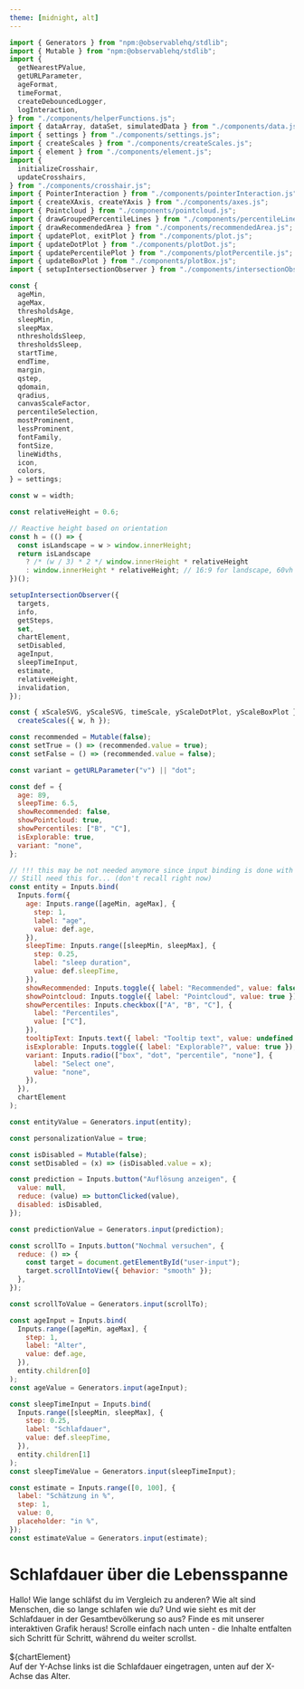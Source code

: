 ```yaml
---
theme: [midnight, alt]
---
```


<style>
@import url('https://fonts.googleapis.com/css2?family=Roboto&display=swap');

.scroll-container {
  margin: 1rem auto;
}

.scroll-info {
  position: sticky;
  top: 0;
  margin: 0 auto;
  background-color: var(--theme-background-alt);
}

.scroll-info,
.scroll-section {
  transition: all 0.3s ease;
}
.scroll-section {
  position:relative;
  max-width: 32rem;
  margin: 0 auto 60vh;
  z-index: 2;
}

.scroll-section.inactive {
  opacity: 0.5; /* Adjust to desired dimming level */
  transition: opacity 0.3s ease; /* Smooth transition */
}

.scroll-section:last-of-type {
  margin-bottom: 30vh;
}

/* Style the buttons that are used to open and close the accordion panel */
/* .accordion {
  background-color: #eee;
  color: #444;
  cursor: pointer;
  padding: 18px;
  width: 100%;
  text-align: left;
  border: none;
  outline: none;
  transition: 0.4s;
} */

/* Add a background color to the button if it is clicked on (add the .active class with JS), and when you move the mouse over it (hover) */
/* .active, .accordion:hover {
  background-color: #ccc;
} */

/* Style the accordion panel. Note: hidden by default */
.panel {
  /* padding: 0 18px; */
  /* background-color: white; */
  display: none;
  overflow: hidden;
}

#answer {
  display: none;
  overflow: hidden;
}

</style>

```js
import { Generators } from "npm:@observablehq/stdlib";
import { Mutable } from "npm:@observablehq/stdlib";
import {
  getNearestPValue,
  getURLParameter,
  ageFormat,
  timeFormat,
  createDebouncedLogger,
  logInteraction,
} from "./components/helperFunctions.js";
import { dataArray, dataSet, simulatedData } from "./components/data.js";
import { settings } from "./components/settings.js";
import { createScales } from "./components/createScales.js";
import { element } from "./components/element.js";
import {
  initializeCrosshair,
  updateCrosshairs,
} from "./components/crosshair.js";
import { PointerInteraction } from "./components/pointerInteraction.js";
import { createXAxis, createYAxis } from "./components/axes.js";
import { Pointcloud } from "./components/pointcloud.js";
import { drawGroupedPercentileLines } from "./components/percentileLines.js";
import { drawRecommendedArea } from "./components/recommendedArea.js";
import { updatePlot, exitPlot } from "./components/plot.js";
import { updateDotPlot } from "./components/plotDot.js";
import { updatePercentilePlot } from "./components/plotPercentile.js";
import { updateBoxPlot } from "./components/plotBox.js";
import { setupIntersectionObserver } from "./components/intersectionObserver.js";
```

```js
const {
  ageMin,
  ageMax,
  thresholdsAge,
  sleepMin,
  sleepMax,
  nthresholdsSleep,
  thresholdsSleep,
  startTime,
  endTime,
  margin,
  qstep,
  qdomain,
  qradius,
  canvasScaleFactor,
  percentileSelection,
  mostProminent,
  lessProminent,
  fontFamily,
  fontSize,
  lineWidths,
  icon,
  colors,
} = settings;
```

```js
const w = width;
```

```js
const relativeHeight = 0.6;
```

```js
// Reactive height based on orientation
const h = (() => {
  const isLandscape = w > window.innerHeight;
  return isLandscape
    ? /* (w / 3) * 2 */ window.innerHeight * relativeHeight
    : window.innerHeight * relativeHeight; // 16:9 for landscape, 60vh for portrait
})();
```

```js
setupIntersectionObserver({
  targets,
  info,
  getSteps,
  set,
  chartElement,
  setDisabled,
  ageInput,
  sleepTimeInput,
  estimate,
  relativeHeight,
  invalidation,
});
```

```js
const { xScaleSVG, yScaleSVG, timeScale, yScaleDotPlot, yScaleBoxPlot } =
  createScales({ w, h });
```

```js
const recommended = Mutable(false);
const setTrue = () => (recommended.value = true);
const setFalse = () => (recommended.value = false);
```

```js
const variant = getURLParameter("v") || "dot";
```

```js
const def = {
  age: 89,
  sleepTime: 6.5,
  showRecommended: false,
  showPointcloud: true,
  showPercentiles: ["B", "C"],
  isExplorable: true,
  variant: "none",
};
```

```js
// !!! this may be not needed anymore since input binding is done with separate input declarations
// Still need this for... (don't recall right now)
const entity = Inputs.bind(
  Inputs.form({
    age: Inputs.range([ageMin, ageMax], {
      step: 1,
      label: "age",
      value: def.age,
    }),
    sleepTime: Inputs.range([sleepMin, sleepMax], {
      step: 0.25,
      label: "sleep duration",
      value: def.sleepTime,
    }),
    showRecommended: Inputs.toggle({ label: "Recommended", value: false }),
    showPointcloud: Inputs.toggle({ label: "Pointcloud", value: true }),
    showPercentiles: Inputs.checkbox(["A", "B", "C"], {
      label: "Percentiles",
      value: ["C"],
    }),
    tooltipText: Inputs.text({ label: "Tooltip text", value: undefined }),
    isExplorable: Inputs.toggle({ label: "Explorable?", value: true }),
    variant: Inputs.radio(["box", "dot", "percentile", "none"], {
      label: "Select one",
      value: "none",
    }),
  }),
  chartElement
);
```

```js
const entityValue = Generators.input(entity);
```

```js
const personalizationValue = true;
```

```js
const isDisabled = Mutable(false);
const setDisabled = (x) => (isDisabled.value = x);
```

```js
const prediction = Inputs.button("Auflösung anzeigen", {
  value: null,
  reduce: (value) => buttonClicked(value),
  disabled: isDisabled,
});
```

```js
const predictionValue = Generators.input(prediction);
```

```js
const scrollTo = Inputs.button("Nochmal versuchen", {
  reduce: () => {
    const target = document.getElementById("user-input");
    target.scrollIntoView({ behavior: "smooth" });
  },
});
```

```js
const scrollToValue = Generators.input(scrollTo);
```

```js
const ageInput = Inputs.bind(
  Inputs.range([ageMin, ageMax], {
    step: 1,
    label: "Alter",
    value: def.age,
  }),
  entity.children[0]
);
const ageValue = Generators.input(ageInput);
```

```js
const sleepTimeInput = Inputs.bind(
  Inputs.range([sleepMin, sleepMax], {
    step: 0.25,
    label: "Schlafdauer",
    value: def.sleepTime,
  }),
  entity.children[1]
);
const sleepTimeValue = Generators.input(sleepTimeInput);
```

```js
const estimate = Inputs.range([0, 100], {
  label: "Schätzung in %",
  step: 1,
  value: 0,
  placeholder: "in %",
});
const estimateValue = Generators.input(estimate);
```

# Schlafdauer über die Lebensspanne

Hallo!
Wie lange schläfst du im Vergleich zu anderen? Wie alt sind Menschen, die so lange schlafen wie du? Und wie sieht es mit der Schlafdauer in der Gesamtbevölkerung so aus? Finde es mit unserer interaktiven Grafik heraus! Scrolle einfach nach unten - die Inhalte entfalten sich Schritt für Schritt, während du weiter scrollst.

<section class="scroll-container">
  <div class="scroll-info">${chartElement}</div>
  <div class="scroll-section card" data-step="1">Auf der Y-Achse links ist die Schlafdauer eingetragen, unten auf der X-Achse das Alter.</div>
  <div class="scroll-section card" data-step="2">Jeder winzige Punkt in der Wolke entspricht der Schlafdauer einer Person eines bestimmten Alters. Dazu haben Fachleute die Daten von über 150.000 Menschen aus verschiedenen Studien zusammengetragen. Je dichter die Wolke, desto mehr Menschen werden dort repräsentiert. Die Daten der Erwachsenen beruhen auf Selbsteinschätzungen, die der Kinder auf Angaben der Eltern. Studien zufolge unterliegt die Beurteilung der eigenen Schlafdauer oft Verzerrungen: Wer unter Schlafstörungen leidet, neigt dazu, die geschlafene Zeit zu unterschätzen. Gute Schläfer hingegen überschätzen sie häufig.</div>
  <div class="scroll-section card" data-step="3">Die Linien geben Perzentile an und zeigen, wie sich die Datenpunkte in der Stichprobe verteilen. Was das konkret heißt, siehst du im folgenden Bild:</div>
  <div class="scroll-section card" data-step="4">Karin ist 31 Jahre alt und liegt mit einer Schlafdauer von 7 Stunden im 50. Perzentil: Die eine Hälfte der 31-Jährigen schläft mehr, die andere weniger.</div>
   <div class="scroll-section card" data-step="5" id="user-input">
  Wie ist es bei dir? Gib hier dein Alter und deine übliche Schlafdauer (bspw. von letzter Nacht) ein, um dich in der Grafik verorten zu können! Wenn du weiter scrollst, kannst du dich mit anderen in deinem Alter vergleichen.
  ${ageInput}${sleepTimeInput}</div>
  <div class="scroll-section card" data-step="6">Die Figuren zeigen, wie lange Menschen in einem bestimmten Alter schlafen. Jede Figur steht für einen Anteil der Menschen in dieser Altersgruppe. Je höher oder tiefer eine Figur auf der Grafik ist, desto länger oder kürzer schlafen diese Menschen. Je mehr Figuren nebeneinanderstehen, desto mehr Menschen schlafen die Stundenanzahl, die links auf dieser Höhe angegeben ist.</div> 
    <div class="scroll-section card" data-step="7">Was würdest du schätzen, wie viel Prozent der Menschen in ${personalizationValue ? "deiner" : "dieser"} Altersgruppe schlafen kürzer als du?${estimate}${prediction}
      <div id="answer">Die richtige Antwort ist ${Math.round(getNearestPValue(dataSet, chartValue.age, chartValue.sleepTime) * 100)}% Versuche es gerne nochmal mit einem anderen Alter/Schlafdauer. Wenn du auf den Button klickst, scrollt die Seite wieder nach oben zur richtigen Stelle. Wenn du lieber fortfahren willst, scrolle wie gehabt weiter nach unten.${scrollTo}
      </div>
    </div>  
   <div class="scroll-section card" data-step="8">Jetzt kannst du die Grafik frei erkunden, indem du den Cursor in die Grafik bewegst.</div>
      <div class="scroll-section card" data-step="8">Jetzt kannst du die Grafik frei erkunden, indem du den Cursor in die Grafik bewegst.</div>

</section>

```js
/* const container = d3.select(element("div")); */
const container = d3.create("div");
container.style("position", "relative");
container.style("background-color", `var(--theme-background)`);

const canvas = container.append("canvas").node();
const context = canvas.getContext("2d");

// Initialize the value of the container
container.node().value = {
  age: undefined,
  sleepTime: undefined,
  showRecommended: false,
  showPointcloud: true,
  showPercentiles: ["B", "C"],
  tooltipText: undefined,
  isExplorable: false,
  variant: "none",
};

canvas.width = w * canvasScaleFactor;
canvas.height = h * canvasScaleFactor;

canvas.style.width = `${w}px`;
canvas.style.height = `${h}px`;

const svg = container
  .append("svg")
  .attr("class", "svg")
  .attr("width", w)
  .attr("height", h)
  .style("position", "absolute")
  .style("top", "0px")
  .style("left", "0px");

const defs = svg.append("defs");

defs
  .append("symbol")
  .attr("id", "man-icon")
  .attr("viewBox", "0 -960 960 960")
  .append("path")
  .attr("d", icon)
  .attr("fill", "white");

const pointcloud = new Pointcloud(context, canvas, {
  simulatedData,
  xScale: xScaleSVG,
  yScale: yScaleSVG,
});

// Create Axes
createXAxis(svg, xScaleSVG, h);
createYAxis(svg, timeScale, w);

const crosshair = initializeCrosshair(svg, xScaleSVG, yScaleSVG, w, h, margin);

// Setup the pointer interactions like pointerMoved and pointerClicked
new PointerInteraction(svg, container, {
  margin,
  w,
  h,
  xScaleSVG,
  yScaleSVG,
});

function update(data) {
  // Update the pointcloud visibility
  pointcloud.setVisibility(container.node().value.showPointcloud);

  switch (container.node().value.variant) {
    case "percentile":
      updatePercentilePlot(data, xScaleSVG, yScaleSVG);
      break;
    case "dot":
      updateDotPlot(data, container.node().value, xScaleSVG, yScaleDotPlot);
      break;
    case "box":
      updateBoxPlot(data, xScaleSVG, yScaleBoxPlot);
      break;
    case "none":
      exitPlot();
      break;
    default:
      console.error("Unknown plot type selected");
  }

  // Draw percentiles
  drawGroupedPercentileLines(svg, container, {
    dataArray,
    xScaleSVG,
    yScaleSVG,
  });

  // Draw recommended Area
  drawRecommendedArea(svg, container, {
    xScaleSVG,
    yScaleSVG,
  });

  updateCrosshairs(container.node().value, crosshair, xScaleSVG, yScaleSVG, w);
}

container.node().update = update;
```

```js
const chartElement = container.node();
```

```js
const chartValue = Generators.input(chartElement);
```

```js
function set(input, value) {
  input.value = value;
  input.dispatchEvent(new Event("input", { bubbles: true }));
}
```

```js
const update = chartElement.update(dataSet.get(chartValue.age));
```

<!-- --- ### Observer -->

```js
const info = document.querySelector(".scroll-info");
const targets = document.querySelectorAll(".scroll-section");
```

```js
const buttonClicked = (value) => {
  setDisabled(true);
  const target = document.getElementById("answer");
  target.style.display = "block";

  window["optimizely"] = window["optimizely"] || [];
  window["optimizely"].push({
    type: "event",
    eventName: "kielscn_schlafdauer_sctn_7_input_changed",
    tags: {
      estimate_value: document.querySelector(
        '.scroll-section.card[data-step="7"] input[type=number]'
      ).value,
    },
  });
  return value + 1;
};
```

```js
function getSteps(age, sleepTime) {
  return {
    0: {
      age: undefined,
      sleepTime: undefined,
      showRecommended: false,
      showPointcloud: false,
      showPercentiles: [],
      tooltipText: undefined,
      isExplorable: false,
      variant: "none",
    },
    1: {
      age: undefined,
      sleepTime: undefined,
      showRecommended: false,
      showPointcloud: false,
      showPercentiles: [],
      tooltipText: undefined,
      isExplorable: false,
      variant: "none",
    },
    2: {
      age: undefined,
      sleepTime: undefined,
      showRecommended: false,
      showPointcloud: true,
      showPercentiles: [],

      tooltipText: undefined,
      isExplorable: false,
      variant: "none",
    },
    3: {
      age: undefined,
      sleepTime: undefined,
      showRecommended: false,
      showPointcloud: true,
      showPercentiles: ["C"],
      tooltipText: undefined,
      isExplorable: false,
      variant: "none",
    },
    4: {
      age: 31,
      sleepTime: 7,
      showRecommended: false,
      showPointcloud: true,
      showPercentiles: ["C"],
      tooltipText: "Karin",
      isExplorable: false,
      variant: "none",
    },
    5: {
      age: age,
      sleepTime: sleepTime,
      showRecommended: false,
      showPointcloud: true,
      showPercentiles: ["C"],
      tooltipText: "Du",
      isExplorable: false,
      variant: "none",
    },
    6: {
      age: age,
      sleepTime: sleepTime,
      showRecommended: false,
      showPointcloud: true,
      showPercentiles: ["C"],
      tooltipText: undefined,
      isExplorable: false,
      variant: variant,
    },
    7: {
      age: age,
      sleepTime: sleepTime,
      showRecommended: false,
      showPointcloud: true,
      showPercentiles: ["C"],
      tooltipText: undefined,
      isExplorable: false,
      variant: variant,
    },
    8: {
      age: age,
      sleepTime: sleepTime,
      showRecommended: false,
      showPointcloud: true,
      showPercentiles: ["C"],
      tooltipText: undefined,
      isExplorable: true,
      variant: variant,
    },
  };
}
```
